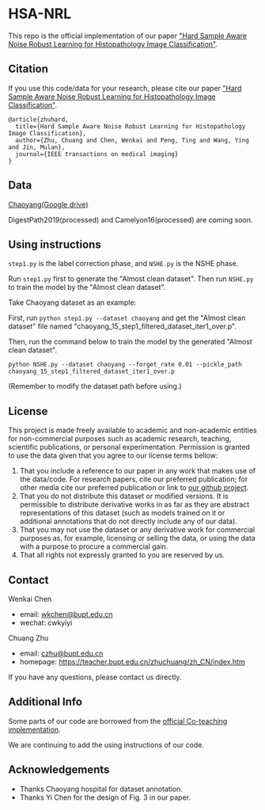 # HSA-NRL
This repo is the official implementation of our paper ["Hard Sample Aware Noise Robust Learning for Histopathology Image Classification"](https://ieeexplore.ieee.org/document/9600806).

## Citation
If you use this code/data for your research, please cite our paper ["Hard Sample Aware Noise Robust Learning for Histopathology Image Classification"](https://ieeexplore.ieee.org/document/9600806).

```
@article{zhuhard,
  title={Hard Sample Aware Noise Robust Learning for Histopathology Image Classification},
  author={Zhu, Chuang and Chen, Wenkai and Peng, Ting and Wang, Ying and Jin, Mulan},
  journal={IEEE transactions on medical imaging}
}
```


## Data
[Chaoyang(Google drive)](https://drive.google.com/open?id=1xsrHjn-WyHGazYtpMqHo9h2w349eYCYO&authuser=bupt.ai.cz%40gmail.com&usp=drive_fs)

DigestPath2019(processed) and Camelyon16(processed) are coming soon.

## Using instructions
`step1.py` is the label correction phase, and `NSHE.py` is the NSHE phase. 

Run `step1.py` first to generate the "Almost clean dataset". Then run `NSHE.py` to train the model by the "Almost clean dataset".

Take Chaoyang dataset as an example:

First, run `python step1.py --dataset chaoyang` and get the "Almost clean dataset" file named "chaoyang_15_step1_filtered_dataset_iter1_over.p".

Then, run the command below to train the model by the generated "Almost clean dataset".

`python NSHE.py --dataset chaoyang --forget_rate 0.01 --pickle_path chaoyang_15_step1_filtered_dataset_iter1_over.p` 

(Remember to modify the dataset path before using.)

## License

This project is made freely available to academic and non-academic entities for non-commercial purposes such as academic research, teaching, scientific publications, or personal experimentation. Permission is granted to use the data given that you agree to our license terms bellow:

1. That you include a reference to our paper in any work that makes use of the data/code. For research papers, cite our preferred publication; for other media cite our preferred publication or link to [our github project](https://github.com/bupt-ai-cz/HSA-NRL).
2. That you do not distribute this dataset or modified versions. It is permissible to distribute derivative works in as far as they are abstract representations of this dataset (such as models trained on it or additional annotations that do not directly include any of our data).
3. That you may not use the dataset or any derivative work for commercial purposes as, for example, licensing or selling the data, or using the data with a purpose to procure a commercial gain.
4. That all rights not expressly granted to you are reserved by us.




## Contact

Wenkai Chen
- email: wkchen@bupt.edu.cn
- wechat: cwkyiyi

Chuang Zhu
- email: czhu@bupt.edu.cn
- homepage: https://teacher.bupt.edu.cn/zhuchuang/zh_CN/index.htm

If you have any questions, please contact us directly.

## Additional Info 

Some parts of our code are borrowed from the [official Co-teaching implementation](https://github.com/bhanML/Co-teaching).

We are continuing to add the using instructions of our code.

## Acknowledgements

- Thanks Chaoyang hospital for dataset annotation.
- Thanks Yi Chen for the design of Fig. 3 in our paper.


